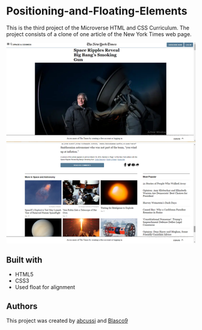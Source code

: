 # Positioning-and-Floating-Elements

This is the third project of the Microverse HTML and CSS Curriculum. The project consists of a clone of one article of the New York Times web page.

![screenshot](./screenshot_1.png)
![screenshot](./screenshot_2.png)

## Built with
- HTML5
- CSS3
- Used float for alignment

## Authors
This project was created by [abcussi](https://github.com/abcussi) and [Blasco9](https://github.com/Blasco9)
